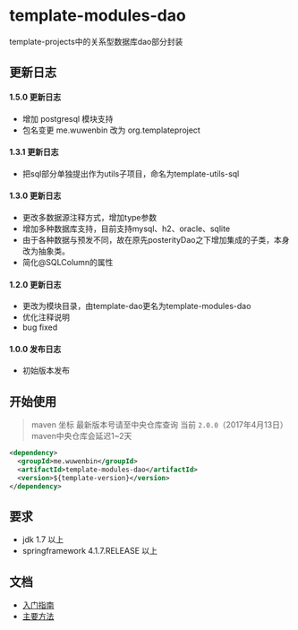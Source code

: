 # template-modules-dao
template-projects中的关系型数据库dao部分封装 
## 更新日志 ## 
#### 1.5.0 更新日志
- 增加 postgresql 模块支持
- 包名变更 me.wuwenbin 改为 org.templateproject

#### 1.3.1 更新日志
- 把sql部分单独提出作为utils子项目，命名为template-utils-sql

#### 1.3.0 更新日志
- 更改多数据源注释方式，增加type参数
- 增加多种数据库支持，目前支持mysql、h2、oracle、sqlite
- 由于各种数据与预发不同，故在原先posterityDao之下增加集成的子类，本身改为抽象类。
- 简化@SQLColumn的属性

#### 1.2.0 更新日志
- 更改为模块目录，由template-dao更名为template-modules-dao
- 优化注释说明
- bug fixed

#### 1.0.0 发布日志
- 初始版本发布

## 开始使用 ##
> maven 坐标  最新版本号请至中央仓库查询 当前 ```2.0.0```（2017年4月13日）
> maven中央仓库会延迟1~2天
```xml
<dependency>
  <groupId>me.wuwenbin</groupId>
  <artifactId>template-modules-dao</artifactId>
  <version>${template-version}</version>
</dependency>
```
## 要求 
- jdk 1.7 以上
- springframework 4.1.7.RELEASE 以上

## 文档
- [入门指南](https://github.com/miyakowork/template-modules-dao/wiki/入门)
- [主要方法](https://github.com/miyakowork/template-modules-dao/wiki/主要方法API)
